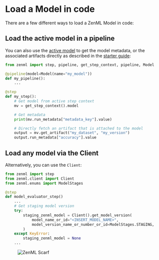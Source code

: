 # Load a Model in code

There are a few different ways to load a ZenML Model in code:

## Load the active model in a pipeline

You can also use the [active model](../../user-guide/starter-guide/track-ml-models.md) to get the model metadata, or the associated artifacts directly as described in the [starter guide](../../user-guide/starter-guide/track-ml-models.md):

```python
from zenml import step, pipeline, get_step_context, pipeline, Model

@pipeline(model=Model(name="my_model"))
def my_pipeline():
    ...

@step
def my_step():
    # Get model from active step context
    mv = get_step_context().model

    # Get metadata
    print(mv.run_metadata["metadata_key"].value)

    # Directly fetch an artifact that is attached to the model
    output = mv.get_artifact("my_dataset", "my_version")
    output.run_metadata["accuracy"].value
```

## Load any model via the Client

Alternatively, you can use the `Client`:

```python
from zenml import step
from zenml.client import Client
from zenml.enums import ModelStages

@step
def model_evaluator_step()
    ...
    # Get staging model version 
    try:
        staging_zenml_model = Client().get_model_version(
            model_name_or_id="<INSERT_MODEL_NAME>",
            model_version_name_or_number_or_id=ModelStages.STAGING,
        )
    except KeyError:
        staging_zenml_model = None
    ...
```

<figure><img src="https://static.scarf.sh/a.png?x-pxid=f0b4f458-0a54-4fcd-aa95-d5ee424815bc" alt="ZenML Scarf"><figcaption></figcaption></figure>
